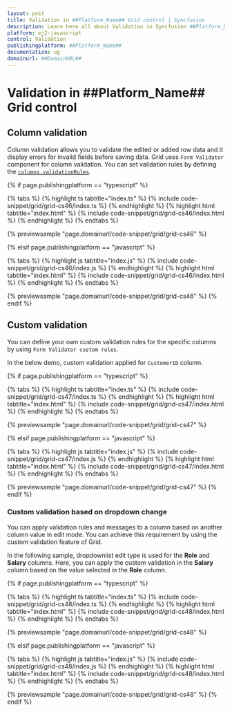 ```yaml
---
layout: post
title: Validation in ##Platform_Name## Grid control | Syncfusion
description: Learn here all about Validation in Syncfusion ##Platform_Name## Grid control of Syncfusion Essential JS 2 and more.
platform: ej2-javascript
control: Validation 
publishingplatform: ##Platform_Name##
documentation: ug
domainurl: ##DomainURL##
---
```


# Validation in ##Platform_Name## Grid control

## Column validation

Column validation allows you to validate the edited or added row data and it display errors for invalid fields before saving data.
Grid uses `Form Validator` component for column validation. You can set validation rules by defining the [`columns.validationRules`](../../api/grid/column/#validationrules).

{% if page.publishingplatform == "typescript" %}

 {% tabs %}
{% highlight ts tabtitle="index.ts" %}
{% include code-snippet/grid/grid-cs46/index.ts %}
{% endhighlight %}
{% highlight html tabtitle="index.html" %}
{% include code-snippet/grid/grid-cs46/index.html %}
{% endhighlight %}
{% endtabs %}
        
{% previewsample "page.domainurl/code-snippet/grid/grid-cs46" %}

{% elsif page.publishingplatform == "javascript" %}

{% tabs %}
{% highlight js tabtitle="index.js" %}
{% include code-snippet/grid/grid-cs46/index.js %}
{% endhighlight %}
{% highlight html tabtitle="index.html" %}
{% include code-snippet/grid/grid-cs46/index.html %}
{% endhighlight %}
{% endtabs %}

{% previewsample "page.domainurl/code-snippet/grid/grid-cs46" %}
{% endif %}

## Custom validation

You can define your own custom validation rules for the specific columns by using `Form Validator custom rules`.

In the below demo, custom validation applied for `CustomerID` column.

{% if page.publishingplatform == "typescript" %}

 {% tabs %}
{% highlight ts tabtitle="index.ts" %}
{% include code-snippet/grid/grid-cs47/index.ts %}
{% endhighlight %}
{% highlight html tabtitle="index.html" %}
{% include code-snippet/grid/grid-cs47/index.html %}
{% endhighlight %}
{% endtabs %}
        
{% previewsample "page.domainurl/code-snippet/grid/grid-cs47" %}

{% elsif page.publishingplatform == "javascript" %}

{% tabs %}
{% highlight js tabtitle="index.js" %}
{% include code-snippet/grid/grid-cs47/index.js %}
{% endhighlight %}
{% highlight html tabtitle="index.html" %}
{% include code-snippet/grid/grid-cs47/index.html %}
{% endhighlight %}
{% endtabs %}

{% previewsample "page.domainurl/code-snippet/grid/grid-cs47" %}
{% endif %}

### Custom validation based on dropdown change

You can apply validation rules and messages to a column based on another column value in edit mode. You can achieve this requirement by using the custom validation feature of Grid.

In the following sample, dropdownlist edit type is used for the **Role** and **Salary** columns. Here, you can apply the custom validation in the **Salary** column based on the value selected in the **Role** column.

{% if page.publishingplatform == "typescript" %}

 {% tabs %}
{% highlight ts tabtitle="index.ts" %}
{% include code-snippet/grid/grid-cs48/index.ts %}
{% endhighlight %}
{% highlight html tabtitle="index.html" %}
{% include code-snippet/grid/grid-cs48/index.html %}
{% endhighlight %}
{% endtabs %}
        
{% previewsample "page.domainurl/code-snippet/grid/grid-cs48" %}

{% elsif page.publishingplatform == "javascript" %}

{% tabs %}
{% highlight js tabtitle="index.js" %}
{% include code-snippet/grid/grid-cs48/index.js %}
{% endhighlight %}
{% highlight html tabtitle="index.html" %}
{% include code-snippet/grid/grid-cs48/index.html %}
{% endhighlight %}
{% endtabs %}

{% previewsample "page.domainurl/code-snippet/grid/grid-cs48" %}
{% endif %}